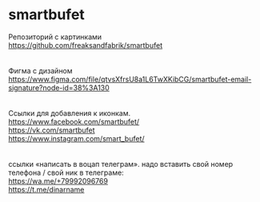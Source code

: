 # smartbufet 
Репозиторий с картинками <br>
https://github.com/freaksandfabrik/smartbufet <br>
<br>
<br>
Фигма с дизайном<br>
https://www.figma.com/file/qtvsXfrsU8a1L6TwXKibCG/smartbufet-email-signature?node-id=38%3A130 <br>
<br>
<br>
Ссылки для добавления к иконкам.<br>
https://www.facebook.com/smartbufet/ <br>
https://vk.com/smartbufet <br>
https://www.instagram.com/smart_bufet/<br>
<br>
<br>
ссылки «написать в воцап телеграм». надо вставить свой номер телефона / свой ник в телеграме:<br>
https://wa.me/+79992096769 <br>
https://t.me/dinarname <br>
